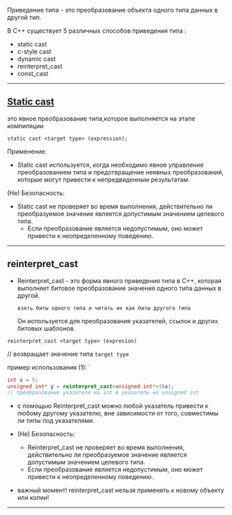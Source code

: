 Приведение типа  -  это преобразование объекта одного типа данных в другой тип.

В C++ существует 5 различных способов приведения типа :
- static cast
- c-style cast
- dynamic cast
- reinterpret_cast
- const_cast
--- 
## [Static cast](https://ru.cppreference.com/w/cpp/language/static_cast)

это явное преобразование типа,которое выполняется на этапе компиляции

` static cast <target type> (expression); `

Применение:

- Static cast используется, когда необходимо явное управление преобразованием типа и предотвращение неявных преобразований, которые могут привести к непредвиденным результатам.

(Не) Безопасность:

- Static cast не проверяет во время выполнения, действительно ли преобразуемое значение является допустимым значением целевого типа.
	- Если преобразование является недопустимым, оно может привести к неопределенному поведению.

--- 
## reinterpret_cast

- Reinterpret_cast - это форма явного приведения типа в C++, которая выполняет битовое преобразование значения одного типа данных в другой. 
	  
	`взять биты одного типа и читать их как биты другого типа`
	
	Он используется для преобразования указателей, ссылок и других битовых шаблонов.

`reinterpret_cast <target type> (expresion)`

// возвращает значение типа `target type`

пример использования (1):
`
``` cpp
int x = 5;
unsigned int* y = reinterpret_cast<unsigned int*>(&x); 
// преобразование указателя на int в указатель на unsigned int

```

- с помощью Reinterpret_cast можно любой указатель привести к любому другому указателю, вне зависимости от того, совместимы ли типы под указателями.

- (Не) Безопасность:

	- Reinterpret_cast не проверяет во время выполнения, действительно ли преобразуемое значение является допустимым значением целевого типа.
	- Если преобразование является недопустимым, оно может привести к неопределенному поведению.


- важный момент! 
  reinterpret_cast нельзя применять к новому объекту или копии!

--- 

